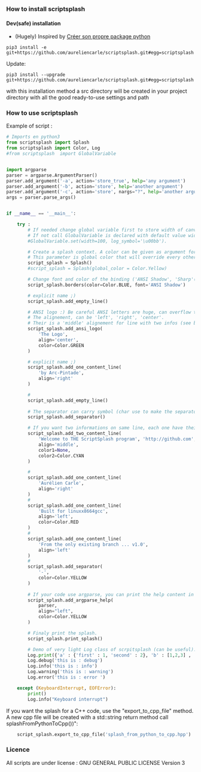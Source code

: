 ### How to install scriptsplash

#### Dev(safe) installation

* (Hugely) Inspired by [Créer son propre package python](https://ressources.labomedia.org/creer_son_propre_package_python)

~~~text
pip3 install -e git+https://github.com/aureliencarle/scriptsplash.git#egg=scriptsplash
~~~

Update:

~~~text
pip3 install --upgrade git+https://github.com/aureliencarle/scriptsplash.git#egg=scriptsplash
~~~

with this installation method a src directory will be created in your project directory with all the good ready-to-use settings and path

### How to use scriptsplash

Example of script :

~~~python
# Imports en python3
from scriptsplash import Splash
from scriptsplash import Color, Log
#from scriptsplash  import GlobalVariable


import argparse
parser = argparse.ArgumentParser()
parser.add_argument('-a', action='store_true', help='any argument')
parser.add_argument('-b', action='store', help='another argument')
parser.add_argument('-c', action='store', nargs="?", help='another argument again')
args = parser.parse_args()


if __name__ == '__main__':

    try :
        # If needed change global variable first to store width of canvas and symbols for log print.
        # If not call GlobalVariable is declared with default value width=80 (unix convention).
        #GlobalVariable.set(width=100, log_symbol='\u00bb').

        # Create a splash context. A color can be given as argument for constructeur.
        # This parameter is global color that will override every other color.  
        script_splash = Splash()
        #script_splash = Splash(global_color = Color.Yellow)

        # Change font and color of the binding ('ANSI Shadow', 'Sharp'(#), 'Minimal'(- and |) ).
        script_splash.borders(color=Color.BLUE, font='ANSI Shadow')

        # explicit name ;)
        script_splash.add_empty_line()

        # ANSI logo :) Be careful ANSI letters are huge, can overflow the canvas and it's ugly.
        # The alignement, can be 'left', 'right', 'center'.
        # Their is a 'middle' alignement for line with two infos (see below).
        script_splash.add_ansi_logo(
            'The Logo', 
            align='center',
            color=Color.GREEN
        )

        # explicit name ;)
        script_splash.add_one_content_line(
            'by Arc-Pintade',  
            align='right'
        )

        #
        script_splash.add_empty_line()
        
        # The separator can carry symbol (char use to make the separator) and color parameter
        script_splash.add_separator()

        # If you want two informations on same line, each one have their own color variable.
        script_splash.add_two_content_line(
            'Welcome to THE ScriptSplash program', 'http://github.com', 
            align='middle',
            color1=None,
            color2=Color.CYAN
        )

        #
        script_splash.add_one_content_line(
            'Aurélien Carle',  
            align='right'
        )
        #
        script_splash.add_one_content_line(
            'Built for linuxx8664gcc',   
            align='left',
            color=Color.RED
        )
        #
        script_splash.add_one_content_line(
            'From the only existing branch ... v1.0', 
            align='left'
        )
        #
        script_splash.add_separator(
            '-', 
            color=Color.YELLOW
        )
        
        # If your code use argparse, you can print the help content in the splash
        script_splash.add_argparse_help(
            parser,
            align="left",
            color=Color.YELLOW
        )

        # Finaly print the splash.
        script_splash.print_splash()

        # Demo of very light Log class of scrpitsplash (can be useful).
        Log.print({'a' : {'first' : 1, 'second' : 2}, 'b' : [1,2,3] , 'c' : None})
        Log.debug('this is : debug')
        Log.info('this is : info')
        Log.warning('this is : warning')
        Log.error('this is : error ')

    except (KeyboardInterrupt, EOFError):
        print()
        Log.info("Keyboard interrupt")
~~~

If you want the splash for a C++ code, use the "export_to_cpp_file" method. A new cpp file will be created with a std::string return method call splashFromPythonToCpp())":

~~~python
    script_splash.export_to_cpp_file('splash_from_python_to_cpp.hpp')
~~~

### Licence

All scripts are under license : GNU GENERAL PUBLIC LICENSE Version 3
